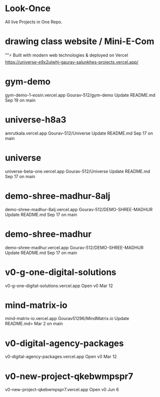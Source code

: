 # Look-Once
All live Projects in One Repo.


# drawing class website / Mini-E-Com
""⚡ Built with modern web technologies & deployed on Vercel
https://universe-e9x2ulwhj-gaurav-salunkhes-projects.vercel.app/

# gym-demo
gym-demo-1-eosin.vercel.app
Gourav-512/gym-demo
Update README.md
Sep 19 on
main

# universe-h8a3
amrutkala.vercel.app
Gourav-512/Universe
Update README.md
Sep 17 on
main

# universe
universe-beta-one.vercel.app
Gourav-512/Universe
Update README.md
Sep 17 on
main

# demo-shree-madhur-8alj
demo-shree-madhur-8alj.vercel.app
Gourav-512/DEMO-SHREE-MADHUR
Update README.md
Sep 17 on
main

# demo-shree-madhur
demo-shree-madhur.vercel.app
Gourav-512/DEMO-SHREE-MADHUR
Update README.md
Sep 17 on
main

# v0-g-one-digital-solutions
v0-g-one-digital-solutions.vercel.app
Open v0
Mar 12

# mind-matrix-io
mind-matrix-io.vercel.app
Gourav51296/MindMatrix.io
Update README.md>
Mar 2 on
main

# v0-digital-agency-packages
v0-digital-agency-packages.vercel.app
Open v0
Mar 12

# v0-new-project-qkebwmpspr7
v0-new-project-qkebwmpspr7.vercel.app
Open v0
Jun 6
